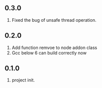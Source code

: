 ## 0.3.0

1. Fixed the bug of unsafe thread operation.

## 0.2.0

1. Add function remvoe to node addon class
2. Gcc below 6 can build correctly now

## 0.1.0

1. project init.